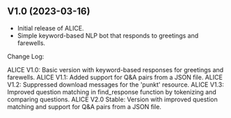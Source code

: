 
V1.0 (2023-03-16)
-----------------
- Initial release of ALICE.
- Simple keyword-based NLP bot that responds to greetings and farewells.

Change Log:

ALICE V1.0: Basic version with keyword-based responses for greetings and farewells.
ALICE V1.1: Added support for Q&A pairs from a JSON file.
ALICE V1.2: Suppressed download messages for the 'punkt' resource.
ALICE V1.3: Improved question matching in find_response function by tokenizing and comparing questions.
ALICE V2.0 Stable: Version with improved question matching and support for Q&A pairs from a JSON file.

